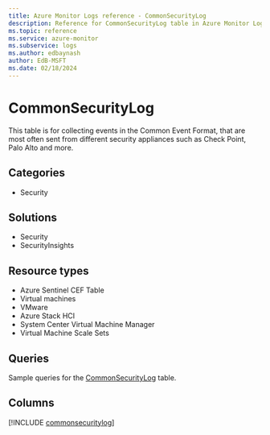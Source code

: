 ```yaml
---
title: Azure Monitor Logs reference - CommonSecurityLog
description: Reference for CommonSecurityLog table in Azure Monitor Logs.
ms.topic: reference
ms.service: azure-monitor
ms.subservice: logs
ms.author: edbaynash
author: EdB-MSFT
ms.date: 02/18/2024
---
```


# CommonSecurityLog

This table is for collecting events in the Common Event Format, that are most often sent from different security appliances such as Check Point, Palo Alto and more.


## Categories

- Security

## Solutions

- Security
- SecurityInsights

## Resource types

- Azure Sentinel CEF Table
- Virtual machines
- VMware
- Azure Stack HCI
- System Center Virtual Machine Manager
- Virtual Machine Scale Sets

## Queries

 Sample queries for the [CommonSecurityLog](../queries/commonsecuritylog.md) table.


## Columns
  
[!INCLUDE [commonsecuritylog](.././tables/includes/commonsecuritylog-include.md)]
